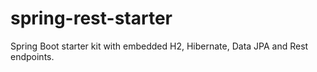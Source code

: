 # spring-rest-starter
Spring Boot starter kit with embedded H2, Hibernate, Data JPA and Rest endpoints.
